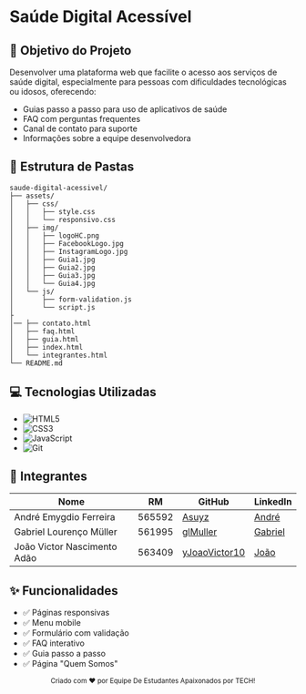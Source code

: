 # Saúde Digital Acessível

## 📌 Objetivo do Projeto
Desenvolver uma plataforma web que facilite o acesso aos serviços de saúde digital, especialmente para pessoas com dificuldades tecnológicas ou idosos, oferecendo:

- Guias passo a passo para uso de aplicativos de saúde
- FAQ com perguntas frequentes
- Canal de contato para suporte
- Informações sobre a equipe desenvolvedora

## 📂 Estrutura de Pastas
```
saude-digital-acessivel/
├── assets/
│   ├── css/
│   │   ├── style.css
│   │   └── responsivo.css
│   ├── img/
│   │   ├── logoHC.png
│   │   ├── FacebookLogo.jpg
│   │   ├── InstagramLogo.jpg
│   │   ├── Guia1.jpg
│   │   ├── Guia2.jpg
│   │   ├── Guia3.jpg
│   │   └── Guia4.jpg
│   └── js/
│       ├── form-validation.js
│       └── script.js
├
│── ├── contato.html
│   ├── faq.html
│   ├── guia.html
│   ├── index.html
│   └── integrantes.html
└── README.md
```

## 💻 Tecnologias Utilizadas
- ![HTML5](https://img.shields.io/badge/-HTML5-E34F26?logo=html5&logoColor=white)
- ![CSS3](https://img.shields.io/badge/-CSS3-1572B6?logo=css3&logoColor=white)
- ![JavaScript](https://img.shields.io/badge/-JavaScript-F7DF1E?logo=javascript&logoColor=black)
- ![Git](https://img.shields.io/badge/-Git-F05032?logo=git&logoColor=white)

## 👥 Integrantes
| Nome | RM | GitHub | LinkedIn |
|------|----|--------|----------|
| André Emygdio Ferreira | 565592 | [Asuyz](https://github.com/Asuyz) | [André](https://www.linkedin.com/in/andr%C3%A9-emygdio-ferreira-46bb32219/) |
| Gabriel Lourenço Müller | 561995 | [glMuller](https://github.com/glMuller) | [Gabriel](https://www.linkedin.com/in/gabriel-m%C3%BCller-595020354/) |
| João Victor Nascimento Adão | 563409 | [yJoaoVictor10](https://github.com/yJoaoVictor10) | [João](https://www.linkedin.com/in/jo%C3%A3o-victor-nascimento-ad%C3%A3o-494728283/) |

## ✨ Funcionalidades
- ✅ Páginas responsivas
- ✅ Menu mobile
- ✅ Formulário com validação
- ✅ FAQ interativo
- ✅ Guia passo a passo
- ✅ Página "Quem Somos"




<div align="center">
  <sub>Criado com ❤ por Equipe De Estudantes Apaixonados por TECH!</sub>
</div>
